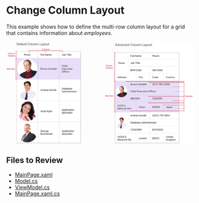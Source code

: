 # Change Column Layout

This example shows how to define the multi-row column layout for a grid that contains information about *employees*.

<img src="./img/advanced-column-layouts.png"/>

<!-- default file list -->
## Files to Review

* [MainPage.xaml](./DataGrid_AdvancedColumnLayout/MainPage.xaml)
* [Model.cs](./DataGrid_AdvancedColumnLayout/Model.cs)
* [ViewModel.cs](./DataGrid_AdvancedColumnLayout/ViewModel.cs)
* [MainPage.xaml.cs](./DataGrid_AdvancedColumnLayout/MainPage.xaml.cs)

<!-- default file list end -->